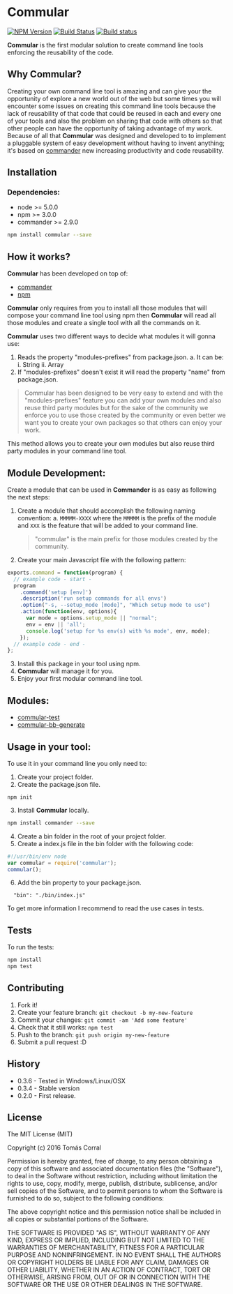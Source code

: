 # Commular

[![NPM Version](http://img.shields.io/npm/v/commular.svg?style=flat)](https://npmjs.org/package/commular)
[![Build Status](http://img.shields.io/travis/tcorral/commular.svg?style=flat)](https://travis-ci.org/tcorral/commular)
[![Build status](https://ci.appveyor.com/api/projects/status/rsdrb017s4j93c5y?svg=true)](https://ci.appveyor.com/project/tcorral/commular)



**Commular** is the first modular solution to create command line tools enforcing the reusability of the code.

## Why Commular?

Creating your own command line tool is amazing and can give your the opportunity of explore a new world out of the web but
some times you will encounter some issues on creating this command line tools because the lack of reusability of that code
that could be reused in each and every one of your tools and also the problem on sharing that code with others so that other 
people can have the opportunity of taking advantage of my work.
Because of all that **Commular** was designed and developed to to implement a pluggable system of easy development 
without having to invent anything; it's based on [commander](https://github.com/tj/commander.js/) new increasing productivity and code reusability. 

## Installation

### Dependencies:

* node >= 5.0.0
* npm >= 3.0.0
* commander >= 2.9.0


```bash
npm install commular --save
```

## How it works?
**Commular** has been developed on top of:
* [commander](https://github.com/tj/commander.js/)
* [npm](https://github.com/npm/npm)

**Commular** only requires from you to install all those modules that will compose your command line tool 
using npm then **Commular** will read all those modules and create a single tool with all the commands on it.

**Commular** uses two different ways to decide what modules it will gonna use:
1. Reads the property "modules-prefixes" from package.json.
    a. It can be:
        i. String
        ii. Array
2. If "modules-prefixes" doesn't exist it will read the property "name" from package.json.

> Commular has been designed to be very easy to extend and with the "modules-prefixes" feature you can add your 
> own modules and also reuse third party modules but for the sake of the community we enforce you to use those created 
> by the community or even better we want you to create your own packages so that others can enjoy your work.

This method allows you to create your own modules but also reuse third party modules in your command line tool.

## Module Development:
Create a module that can be used in **Commander** is as easy as following the next steps:

1. Create a module that should accomplish the following naming convention:
    a. ```MMMMM-XXXX``` where the ```MMMMM``` is the prefix of the module and ```XXX``` is the feature that will be added to your command line.
    > "commular" is the main prefix for those modules created by the community.
2. Create your main Javascript file with the following pattern:

```js
exports.command = function(program) {
  // example code - start -
  program
    .command('setup [env]')
    .description('run setup commands for all envs')
    .option("-s, --setup_mode [mode]", "Which setup mode to use")
    .action(function(env, options){
      var mode = options.setup_mode || "normal";
      env = env || 'all';
      console.log('setup for %s env(s) with %s mode', env, mode);
    });
  // example code - end -
};
```
3. Install this package in your tool using npm.
4. **Commular** will manage it for you.
5. Enjoy your first modular command line tool.

## Modules:
* [commular-test](https://github.com/tcorral/commular-test)
* [commular-bb-generate](https://github.com/tcorral/commular-bb-generate)

## Usage in your tool:

To use it in your command line you only need to:

1. Create your project folder.
2. Create the package.json file.

```
npm init
```

3. Install **Commular** locally.

```bash
npm install commander --save
```

4. Create a bin folder in the root of your project folder.
5. Create a index.js file in the bin folder with the following code:

```js
#!/usr/bin/env node
var commular = require('commular');
commular();
```

6. Add the bin property to your package.json.

```
  "bin": "./bin/index.js"
```

To get more information I recommend to read the use cases in tests.

## Tests

To run the tests:

```bash
npm install
npm test
```

## Contributing

1. Fork it!
2. Create your feature branch: `git checkout -b my-new-feature`
4. Commit your changes: `git commit -am 'Add some feature'`
5. Check that it still works: `npm test`
6. Push to the branch: `git push origin my-new-feature`
7. Submit a pull request :D

## History

* 0.3.6 - Tested in Windows/Linux/OSX
* 0.3.4 - Stable version
* 0.2.0 - First release.

## License

The MIT License (MIT)

Copyright (c) 2016 Tomás Corral

Permission is hereby granted, free of charge, to any person obtaining a copy
of this software and associated documentation files (the "Software"), to deal
in the Software without restriction, including without limitation the rights
to use, copy, modify, merge, publish, distribute, sublicense, and/or sell
copies of the Software, and to permit persons to whom the Software is
furnished to do so, subject to the following conditions:

The above copyright notice and this permission notice shall be included in
all copies or substantial portions of the Software.

THE SOFTWARE IS PROVIDED "AS IS", WITHOUT WARRANTY OF ANY KIND, EXPRESS OR
IMPLIED, INCLUDING BUT NOT LIMITED TO THE WARRANTIES OF MERCHANTABILITY,
FITNESS FOR A PARTICULAR PURPOSE AND NONINFRINGEMENT. IN NO EVENT SHALL THE
AUTHORS OR COPYRIGHT HOLDERS BE LIABLE FOR ANY CLAIM, DAMAGES OR OTHER
LIABILITY, WHETHER IN AN ACTION OF CONTRACT, TORT OR OTHERWISE, ARISING FROM,
OUT OF OR IN CONNECTION WITH THE SOFTWARE OR THE USE OR OTHER DEALINGS IN
THE SOFTWARE.
